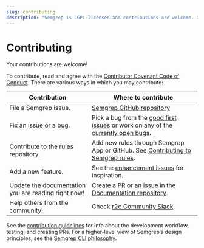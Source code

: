 ```yaml
---
slug: contributing
description: "Semgrep is LGPL-licensed and contributions are welcome. Get started by filing an issue, fixing a bug, contributing rules to the registry, adding a feature, or updating the docs. You can also contribute by helping others in the r2c Community Slack!"
---
```


# Contributing

Your contributions are welcome!

To contribute, read and agree with the [Contributor Covenant Code of Conduct](https://github.com/returntocorp/semgrep/blob/develop/CODE_OF_CONDUCT.md).
There are various ways in which you may contribute:

| Contribution | Where to contribute |
|-----------------------|-----------------------|
| File a Semgrep issue. | [Semgrep GitHub repository](https://github.com/returntocorp/semgrep/issues/new/choose) |
| Fix an issue or a bug. | Pick a bug from the [good first issues](https://github.com/returntocorp/semgrep/issues?q=is%3Aopen+is%3Aissue+label%3A%22good+first+issue%22) or work on any of the [currently open bugs](https://github.com/returntocorp/semgrep/issues?q=is%3Aopen+is%3Aissue+label%3Abug). |
| Contribute to the rules repository. | Add new rules through Semgrep App or GitHub. See [Contributing to Semgrep rules](.../../contributing-rules.md). |
| Add a new feature. | See the [enhancement issues](https://github.com/returntocorp/semgrep/issues?q=is%3Aopen+is%3Aissue+label%3Aenhancement) for inspiration. |
| Update the documentation you are reading right now! | Create a PR or an issue in the [Documentation repository](https://github.com/returntocorp/semgrep-docs). |
| Help others from the community! | Check [r2c Community Slack](https://r2c.dev/slack). |

See the [contribution guidelines](contributing-code.md) for info about the development workflow, testing, and creating PRs. For a higher-level view of Semgrep’s design principles, see the [Semgrep CLI philosophy](../semgrep-philosophy/).
